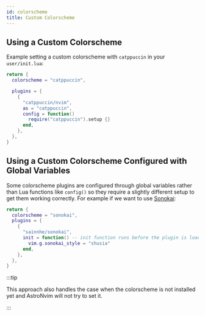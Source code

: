 ```yaml
---
id: colorscheme
title: Custom Colorscheme
---
```


## Using a Custom Colorscheme

Example setting a custom colorscheme with `catppuccin` in your `user/init.lua`:

```lua
return {
  colorscheme = "catppuccin",

  plugins = {
    {
      "catppuccin/nvim",
      as = "catppuccin",
      config = function()
        require("catppuccin").setup {}
      end,
    },
  },
}
```

## Using a Custom Colorscheme Configured with Global Variables

Some colorscheme plugins are configured through global variables rather than Lua functions like `config()` so they require a slightly different setup to get them working correctly. For example if we want to use [Sonokai](https://github.com/sainnhe/sonokai):

```lua
return {
  colorscheme = "sonokai",
  plugins = {
    {
      "sainnhe/sonokai",
      init = function() -- init function runs before the plugin is loaded
        vim.g.sonokai_style = "shusia"
      end,
    },
  },
}
```

:::tip

This approach also handles the case when the colorscheme is not installed yet and AstroNvim will not try to set it.

:::
